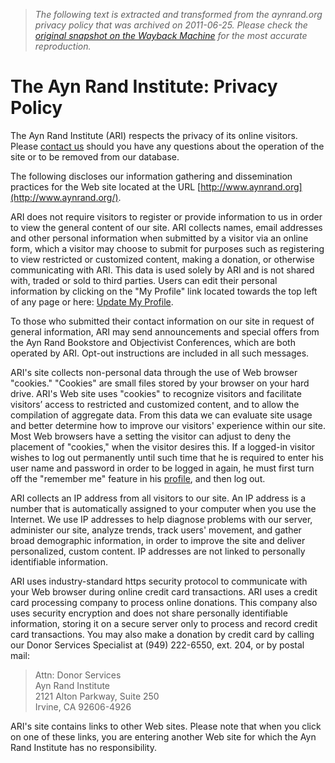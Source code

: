 > *The following text is extracted and transformed from the aynrand.org privacy policy that was archived on 2011-06-25. Please check the [original snapshot on the Wayback Machine](https://web.archive.org/web/20110625040148id_/http%3A//www.aynrand.org/site/PageServer%3Fpagename%3Dprivacypolicy) for the most accurate reproduction.*

# The Ayn Rand Institute: Privacy Policy

The Ayn Rand Institute (ARI) respects the privacy of its online visitors. Please [contact us](http://www.aynrand.org/site/PageServer?pagename=contact) should you have any questions about the operation of the site or to be removed from our database.

The following discloses our information gathering and dissemination practices for the Web site located at the URL [http://www.aynrand.org](http://www.aynrand.org/).

ARI does not require visitors to register or provide information to us in order to view the general content of our site. ARI collects names, email addresses and other personal information when submitted by a visitor via an online form, which a visitor may choose to submit for purposes such as registering to view restricted or customized content, making a donation, or otherwise communicating with ARI. This data is used solely by ARI and is not shared with, traded or sold to third parties. Users can edit their personal information by clicking on the "My Profile" link located towards the top left of any page or here: [Update My Profile](http://www.aynrand.org/site/ConsProfileUser?dispMode=edit).

To those who submitted their contact information on our site in request of general information, ARI may send announcements and special offers from the Ayn Rand Bookstore and Objectivist Conferences, which are both operated by ARI. Opt-out instructions are included in all such messages. 

ARI's site collects non-personal data through the use of Web browser "cookies." "Cookies" are small files stored by your browser on your hard drive. ARI's Web site uses "cookies" to recognize visitors and facilitate visitors’ access to restricted and customized content, and to allow the compilation of aggregate data. From this data we can evaluate site usage and better determine how to improve our visitors' experience within our site. Most Web browsers have a setting the visitor can adjust to deny the placement of "cookies," when the visitor desires this. If a logged-in visitor wishes to log out permanently until such time that he is required to enter his user name and password in order to be logged in again, he must first turn off the "remember me" feature in his [profile](http://www.aynrand.org/site/ConsProfileUser?dispMode=edit), and then log out.

ARI collects an IP address from all visitors to our site. An IP address is a number that is automatically assigned to your computer when you use the Internet. We use IP addresses to help diagnose problems with our server, administer our site, analyze trends, track users' movement, and gather broad demographic information, in order to improve the site and deliver personalized, custom content. IP addresses are not linked to personally identifiable information.

ARI uses industry-standard https security protocol to communicate with your Web browser during online credit card transactions. ARI uses a credit card processing company to process online donations. This company also uses security encryption and does not share personally identifiable information, storing it on a secure server only to process and record credit card transactions. You may also make a donation by credit card by calling our Donor Services Specialist at (949) 222-6550, ext. 204, or by postal mail:

> Attn: Donor Services  
> Ayn Rand Institute  
> 2121 Alton Parkway, Suite 250  
> Irvine, CA 92606-4926

ARI's site contains links to other Web sites. Please note that when you click on one of these links, you are entering another Web site for which the Ayn Rand Institute has no responsibility.   

